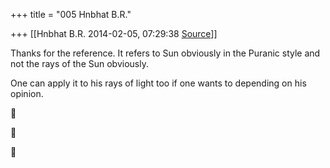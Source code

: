 +++
title = "005 Hnbhat B.R."

+++
[[Hnbhat B.R.	2014-02-05, 07:29:38 [Source](https://groups.google.com/g/samskrita/c/tLYBQ26fLuM)]]



Thanks for the reference. It refers to Sun obviously in the Puranic style and not the rays of the Sun obviously.

  

One can apply it to his rays of light too if one wants to depending on his opinion.

  

  

  

  

  



  
  







